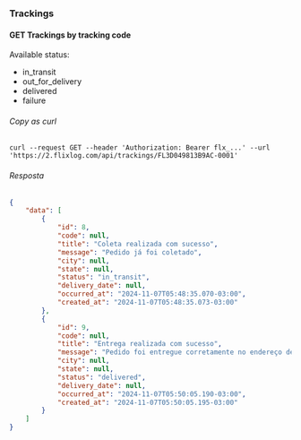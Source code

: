 ### Trackings

#### GET Trackings by tracking code 

Available status:
- in_transit
- out_for_delivery
- delivered
- failure

###### Copy as curl
``` shell
curl --request GET --header 'Authorization: Bearer flx_...' --url 'https://2.flixlog.com/api/trackings/FL3D049813B9AC-0001'
```

###### Resposta
``` json
{
    "data": [
        {
            "id": 8,
            "code": null,
            "title": "Coleta realizada com sucesso",
            "message": "Pedido já foi coletado",
            "city": null,
            "state": null,
            "status": "in_transit",
            "delivery_date": null,
            "occurred_at": "2024-11-07T05:48:35.070-03:00",
            "created_at": "2024-11-07T05:48:35.073-03:00"
        },
        {
            "id": 9,
            "code": null,
            "title": "Entrega realizada com sucesso",
            "message": "Pedido foi entregue corretamente no endereço de destino",
            "city": null,
            "state": null,
            "status": "delivered",
            "delivery_date": null,
            "occurred_at": "2024-11-07T05:50:05.190-03:00",
            "created_at": "2024-11-07T05:50:05.195-03:00"
        }
    ]
}
```
